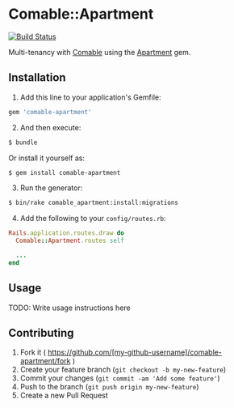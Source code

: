 # Comable::Apartment

[![Build Status](https://img.shields.io/travis/appirits/comable-apartment.svg?style=flat-square)](http://travis-ci.org/appirits/comable-apartment)

Multi-tenancy with [Comable](https://github.com/appirits/comable) using the [Apartment](https://github.com/influitive/apartment) gem.

## Installation

1. Add this line to your application's Gemfile:

  ```ruby
  gem 'comable-apartment'
  ```

2. And then execute:

  ```bash
  $ bundle
  ```

  Or install it yourself as:

  ```bash
  $ gem install comable-apartment
  ```

3. Run the generator:

  ```bash
  $ bin/rake comable_apartment:install:migrations
  ```

4.  Add the following to your `config/routes.rb`:

  ```ruby
  Rails.application.routes.draw do
    Comable::Apartment.routes self

    ...
  end
  ```

## Usage

TODO: Write usage instructions here

## Contributing

1. Fork it ( https://github.com/[my-github-username]/comable-apartment/fork )
2. Create your feature branch (`git checkout -b my-new-feature`)
3. Commit your changes (`git commit -am 'Add some feature'`)
4. Push to the branch (`git push origin my-new-feature`)
5. Create a new Pull Request
